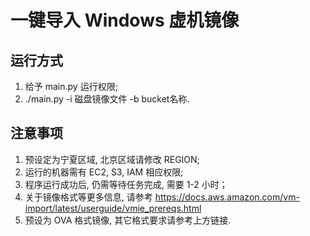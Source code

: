 # 一键导入 Windows 虚机镜像
## 运行方式
1. 给予 main.py 运行权限;
2. ./main.py -i 磁盘镜像文件 -b bucket名称.

## 注意事项
1. 预设定为宁夏区域, 北京区域请修改 REGION;
2. 运行的机器需有 EC2, S3, IAM 相应权限;
3. 程序运行成功后, 仍需等待任务完成, 需要 1-2 小时；
4. 关于镜像格式等更多信息, 请参考 https://docs.aws.amazon.com/vm-import/latest/userguide/vmie_prereqs.html
5. 预设为 OVA 格式镜像, 其它格式要求请参考上方链接.